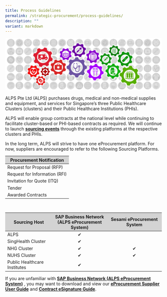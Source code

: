 ```yaml
---
title: Process Guidelines
permalink: /strategic-procurement/process-guidelines/
description: ""
variant: markdown
---
```

![](/images/alps_sourcing_events_process_guidelines_1920x640_clear.png)

ALPS Pte Ltd (ALPS) purchases drugs, medical and non-medical supplies and equipment, and services for Singapore’s three Public Healthcare Clusters (clusters) and their Public Healthcare Institutions (PHIs).

ALPS will enable group contracts at the national level while continuing to facilitate cluster-based or PHI-based contracts as required. We will continue to launch **[sourcing events](/strategic-procurement/national-sourcing-events/)** through the existing platforms at the respective clusters and PHIs.

In the long term, ALPS will strive to have one eProcurement platform. For now, suppliers are encouraged to refer to the following Sourcing Platforms.

<section>
	<table style="border-color: lightgray; border-width: 1px">
		<thead style="background-color: lightgray">
			<tr>
				<th>Procurement Notification</th>
			</tr>
		</thead>
		<tbody>
			<tr>
				<td>Request for Proposal (RFP)</td>
			</tr>
			<tr>
				<td>Request for Information (RFI)</td>
			</tr>
			<tr>
				<td>Invitation for Quote (ITQ)</td>
			</tr>
			<tr>
				<td>Tender</td>
			</tr>
			<tr>
				<td>Awarded Contracts</td>
			</tr>
		</tbody>
	</table>
</section>

<br>

<section>
	<table style="border-color: lightgray; border-width: 1px">
		<thead style="background-color: lightgray">
			<tr>
				<th style="vertical-align: middle;">Sourcing Host</th>
				<th style="text-align: center; vertical-align: middle;">SAP Business Network<br>(ALPS eProcurement System)</th>
				<th style="text-align: center; vertical-align: middle;">Sesami eProcurement System</th>
			</tr>
		</thead>
		<tbody>
			<tr>
				<td>ALPS</td>
				<td style="text-align: center; vertical-align: middle;">️✔</td>
				<td style="text-align: center; vertical-align: middle;"></td>
			</tr>
			<tr>
				<td>SingHealth Cluster</td>
				<td style="text-align: center; vertical-align: middle;">️✔</td>
				<td style="text-align: center; vertical-align: middle;"></td>
			</tr>
			<tr>
				<td>NHG Cluster</td>
				<td style="text-align: center; vertical-align: middle;">️✔</td>
				<td style="text-align: center; vertical-align: middle;">️✔</td>
			</tr>
			<tr>
				<td>NUHS Cluster</td>
				<td style="text-align: center; vertical-align: middle;">️✔</td>
				<td style="text-align: center; vertical-align: middle;">️✔</td>
			</tr>
			<tr>
				<td>Public Healthcare Institutes</td>
				<td style="text-align: center; vertical-align: middle;">️✔</td>
				<td style="text-align: center; vertical-align: middle;"></td>
			</tr>
		</tbody>
	</table>
</section>

If you are unfamiliar with **[SAP Business Network (ALPS eProcurement System)](https://supplier.ariba.com/)** , you may want to download and view our **[eProcurement Supplier User Guide](https://for.sg/alps-eprocurement-supplier-user-guide)** and **[Contract eSignature Guide](/files/Sourcing%20Events/contract_esignature_guide_v1_2.pdf)**.